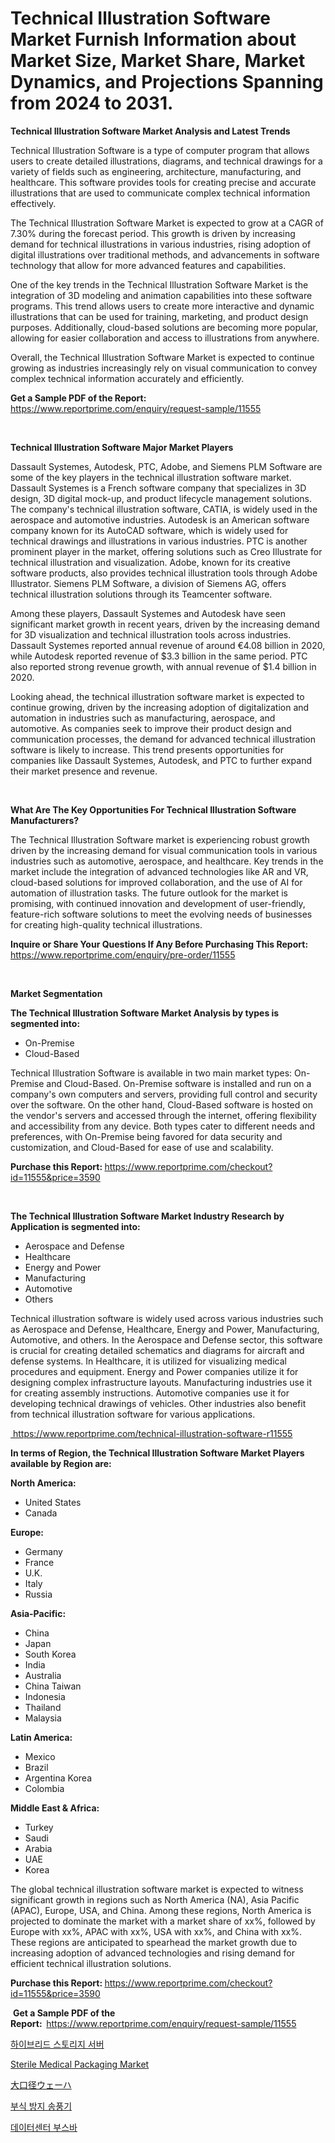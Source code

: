 <p><h1>Technical Illustration Software Market Furnish Information about Market Size, Market Share, Market Dynamics, and Projections Spanning from 2024 to 2031.</h1></p><p><strong>Technical Illustration Software Market Analysis and Latest Trends</strong></p>
<p><p>Technical Illustration Software is a type of computer program that allows users to create detailed illustrations, diagrams, and technical drawings for a variety of fields such as engineering, architecture, manufacturing, and healthcare. This software provides tools for creating precise and accurate illustrations that are used to communicate complex technical information effectively.</p><p>The Technical Illustration Software Market is expected to grow at a CAGR of 7.30% during the forecast period. This growth is driven by increasing demand for technical illustrations in various industries, rising adoption of digital illustrations over traditional methods, and advancements in software technology that allow for more advanced features and capabilities.</p><p>One of the key trends in the Technical Illustration Software Market is the integration of 3D modeling and animation capabilities into these software programs. This trend allows users to create more interactive and dynamic illustrations that can be used for training, marketing, and product design purposes. Additionally, cloud-based solutions are becoming more popular, allowing for easier collaboration and access to illustrations from anywhere.</p><p>Overall, the Technical Illustration Software Market is expected to continue growing as industries increasingly rely on visual communication to convey complex technical information accurately and efficiently.</p></p>
<p><strong>Get a Sample PDF of the Report:&nbsp;</strong> <a href="https://www.reportprime.com/enquiry/request-sample/11555">https://www.reportprime.com/enquiry/request-sample/11555</a></p>
<p>&nbsp;</p>
<p><strong>Technical Illustration Software Major Market Players</strong></p>
<p><p>Dassault Systemes, Autodesk, PTC, Adobe, and Siemens PLM Software are some of the key players in the technical illustration software market. Dassault Systemes is a French software company that specializes in 3D design, 3D digital mock-up, and product lifecycle management solutions. The company's technical illustration software, CATIA, is widely used in the aerospace and automotive industries. Autodesk is an American software company known for its AutoCAD software, which is widely used for technical drawings and illustrations in various industries. PTC is another prominent player in the market, offering solutions such as Creo Illustrate for technical illustration and visualization. Adobe, known for its creative software products, also provides technical illustration tools through Adobe Illustrator. Siemens PLM Software, a division of Siemens AG, offers technical illustration solutions through its Teamcenter software.</p><p>Among these players, Dassault Systemes and Autodesk have seen significant market growth in recent years, driven by the increasing demand for 3D visualization and technical illustration tools across industries. Dassault Systemes reported annual revenue of around €4.08 billion in 2020, while Autodesk reported revenue of $3.3 billion in the same period. PTC also reported strong revenue growth, with annual revenue of $1.4 billion in 2020.</p><p>Looking ahead, the technical illustration software market is expected to continue growing, driven by the increasing adoption of digitalization and automation in industries such as manufacturing, aerospace, and automotive. As companies seek to improve their product design and communication processes, the demand for advanced technical illustration software is likely to increase. This trend presents opportunities for companies like Dassault Systemes, Autodesk, and PTC to further expand their market presence and revenue.</p></p>
<p>&nbsp;</p>
<p><strong>What Are The Key Opportunities For Technical Illustration Software Manufacturers?</strong></p>
<p><p>The Technical Illustration Software market is experiencing robust growth driven by the increasing demand for visual communication tools in various industries such as automotive, aerospace, and healthcare. Key trends in the market include the integration of advanced technologies like AR and VR, cloud-based solutions for improved collaboration, and the use of AI for automation of illustration tasks. The future outlook for the market is promising, with continued innovation and development of user-friendly, feature-rich software solutions to meet the evolving needs of businesses for creating high-quality technical illustrations.</p></p>
<p><strong>Inquire or Share Your Questions If Any Before Purchasing This Report:</strong> <a href="https://www.reportprime.com/enquiry/pre-order/11555">https://www.reportprime.com/enquiry/pre-order/11555</a></p>
<p>&nbsp;</p>
<p><strong>Market Segmentation</strong></p>
<p><strong>The Technical Illustration Software Market Analysis by types is segmented into:</strong></p>
<p><ul><li>On-Premise</li><li>Cloud-Based</li></ul></p>
<p><p>Technical Illustration Software is available in two main market types: On-Premise and Cloud-Based. On-Premise software is installed and run on a company's own computers and servers, providing full control and security over the software. On the other hand, Cloud-Based software is hosted on the vendor's servers and accessed through the internet, offering flexibility and accessibility from any device. Both types cater to different needs and preferences, with On-Premise being favored for data security and customization, and Cloud-Based for ease of use and scalability.</p></p>
<p><strong>Purchase this Report:&nbsp;</strong><a href="https://www.reportprime.com/checkout?id=11555&price=3590">https://www.reportprime.com/checkout?id=11555&price=3590</a></p>
<p>&nbsp;</p>
<p><strong>The Technical Illustration Software Market Industry Research by Application is segmented into:</strong></p>
<p><ul><li>Aerospace and Defense</li><li>Healthcare</li><li>Energy and Power</li><li>Manufacturing</li><li>Automotive</li><li>Others</li></ul></p>
<p><p>Technical illustration software is widely used across various industries such as Aerospace and Defense, Healthcare, Energy and Power, Manufacturing, Automotive, and others. In the Aerospace and Defense sector, this software is crucial for creating detailed schematics and diagrams for aircraft and defense systems. In Healthcare, it is utilized for visualizing medical procedures and equipment. Energy and Power companies utilize it for designing complex infrastructure layouts. Manufacturing industries use it for creating assembly instructions. Automotive companies use it for developing technical drawings of vehicles. Other industries also benefit from technical illustration software for various applications.</p></p>
<p><a href="https://www.reportprime.com/technical-illustration-software-r11555">&nbsp;https://www.reportprime.com/technical-illustration-software-r11555</a></p>
<p><strong>In terms of Region, the Technical Illustration Software Market Players available by Region are:</strong></p>
<p>
    <p> <strong> North America: </strong>
        <ul>
            <li>United States</li>
            <li>Canada</li>
        </ul>
        </p> 
    <p> <strong> Europe: </strong>
        <ul>
            <li>Germany</li>
            <li>France</li>
            <li>U.K.</li>
            <li>Italy</li>
            <li>Russia</li>
        </ul>
        </p> 
    <p> <strong> Asia-Pacific: </strong>
        <ul>
            <li>China</li>
            <li>Japan</li>
            <li>South Korea</li>
            <li>India</li>
            <li>Australia</li>
            <li>China Taiwan</li>
            <li>Indonesia</li>
            <li>Thailand</li>
            <li>Malaysia</li>
        </ul>
        </p> 
    <p> <strong> Latin America: </strong>
        <ul>
            <li>Mexico</li>
            <li>Brazil</li>
            <li>Argentina Korea</li>
            <li>Colombia</li>
        </ul>
        </p> 
    <p> <strong> Middle East & Africa: </strong>
        <ul>
            <li>Turkey</li>
            <li>Saudi</li>
            <li>Arabia</li>
            <li>UAE</li>
            <li>Korea</li>
        </ul>
    </p>
    </p>
<p><p>The global technical illustration software market is expected to witness significant growth in regions such as North America (NA), Asia Pacific (APAC), Europe, USA, and China. Among these regions, North America is projected to dominate the market with a market share of xx%, followed by Europe with xx%, APAC with xx%, USA with xx%, and China with xx%. These regions are anticipated to spearhead the market growth due to increasing adoption of advanced technologies and rising demand for efficient technical illustration solutions.</p></p>
<p><strong>Purchase this Report: </strong><a href="https://www.reportprime.com/checkout?id=11555&price=3590">https://www.reportprime.com/checkout?id=11555&price=3590</a></p>
<p>&nbsp;<strong>Get a Sample PDF of the Report:&nbsp;&nbsp;</strong><a href="https://www.reportprime.com/enquiry/request-sample/11555">https://www.reportprime.com/enquiry/request-sample/11555</a></p>
<p><strong></strong></p>
<p><p><a href="https://github.com/risastia4/Market-Research-Report-List-1/blob/main/7821236123746.md">하이브리드 스토리지 서버</a></p><p><a href="https://github.com/ChiragRP21/Market-Research-Report-List-5/blob/main/sterile-medical-packaging-market.md">Sterile Medical Packaging Market</a></p><p><a href="https://github.com/DeonBoer2023/Market-Research-Report-List-2/blob/main/9796531122539.md">大口径ウェーハ</a></p><p><a href="https://medium.com/@nikitaschaefer/2024%EB%85%84%EB%B6%80%ED%84%B0-2031%EB%85%84%EA%B9%8C%EC%A7%80-%EB%B6%80%EC%8B%9D%EC%97%90-%EA%B0%95%ED%95%9C-%EB%B8%94%EB%A1%9C%EC%9B%8C-%EC%8B%9C%EC%9E%A5-%EC%A0%84%EB%A7%9D%EA%B3%BC-%EC%98%88%EC%B8%A1-85a232376d32">부식 방지 송풍기</a></p><p><a href="https://github.com/amuji413411/Market-Research-Report-List-1/blob/main/1795004123745.md">데이터센터 부스바</a></p></p>